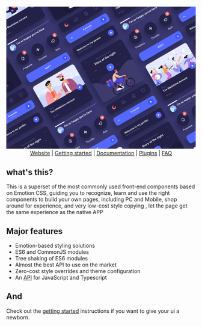 <p align="center">
  <img src="./images/logo.jpg" alt="ui: An ui component">
  <br>
  <a href="">Website</a> |
  <a href="">Getting started</a> |
  <a href="">Documentation</a> |
  <a href="">Plugins</a> |
  <a href="">FAQ</a>
</p>

## what's this?

This is a superset of the most commonly used front-end components based on Emotion CSS, guiding you to recognize, learn and use the right components to build your own pages, including PC and Mobile, shop around for experience, and very low-cost style copying , let the page get the same experience as the native APP

## Major features

- Emotion-based styling solutions
- ES6 and CommonJS modules
- Tree shaking of ES6 modules
- Almost the best API to use on the market
- Zero-cost style overrides and theme configuration
- An [API](https:///) for JavaScript and Typescript

## And

Check out the [getting started](https:///) instructions if you want to give your ui a newborn.
